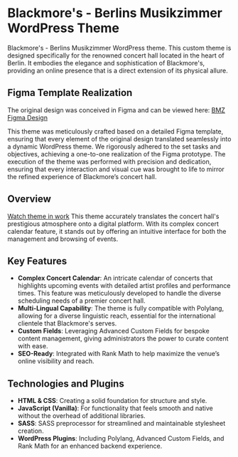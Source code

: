 # Blackmore's - Berlins Musikzimmer WordPress Theme

Blackmore's - Berlins Musikzimmer WordPress theme. This custom theme is designed specifically for the renowned concert hall located in the heart of Berlin. It embodies the elegance and sophistication of Blackmore's, providing an online presence that is a direct extension of its physical allure.

## Figma Template Realization

The original design was conceived in Figma and can be viewed here:
[BMZ Figma Design](https://www.figma.com/file/j86F9UsmjhI9ZF3Pf1eGrL/BMZ)

This theme was meticulously crafted based on a detailed Figma template, ensuring that every element of the original design translated seamlessly into a dynamic WordPress theme. We rigorously adhered to the set tasks and objectives, achieving a one-to-one realization of the Figma prototype. The execution of the theme was performed with precision and dedication, ensuring that every interaction and visual cue was brought to life to mirror the refined experience of Blackmore’s concert hall.

## Overview

[Watch theme in work](https://musikzimmer:2023bmz@2023.blackmores-musikzimmer.de/)
This theme accurately translates the concert hall's prestigious atmosphere onto a digital platform. With its complex concert calendar feature, it stands out by offering an intuitive interface for both the management and browsing of events.

## Key Features

- **Complex Concert Calendar**: An intricate calendar of concerts that highlights upcoming events with detailed artist profiles and performance times. This feature was meticulously developed to handle the diverse scheduling needs of a premier concert hall.
- **Multi-Lingual Capability**: The theme is fully compatible with Polylang, allowing for a diverse linguistic reach, essential for the international clientele that Blackmore's serves.
- **Custom Fields**: Leveraging Advanced Custom Fields for bespoke content management, giving administrators the power to curate content with ease.
- **SEO-Ready**: Integrated with Rank Math to help maximize the venue’s online visibility and reach.

## Technologies and Plugins

- **HTML & CSS**: Creating a solid foundation for structure and style.
- **JavaScript (Vanilla)**: For functionality that feels smooth and native without the overhead of additional libraries.
- **SASS**: SASS preprocessor for streamlined and maintainable stylesheet creation.
- **WordPress Plugins**: Including Polylang, Advanced Custom Fields, and Rank Math for an enhanced backend experience.